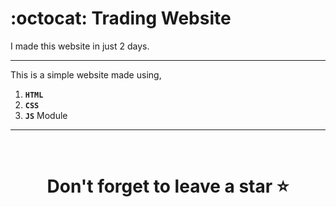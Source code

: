 # :octocat: Trading Website

I made this website in just 2 days. 

<hr />

This is a simple website made using,

1. <b>`HTML`</b> 
2. <b>`CSS`</b>
3. <b>`JS`</b> Module

<hr />
<br />

# <div align="center">Don't forget to leave a star ⭐️</div>
